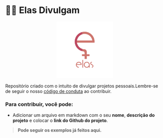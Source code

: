 # :woman_technologist: Elas Divulgam 

<p  align="center">
<img  src="./assets/logo-elas.png"  heigth="80"  width="180"/>
<p/>

Repositório criado com o intuito de divulgar projetos pessoais.Lembre-se de seguir o nosso [código de conduta](https://github.com/elasComputacao/Site/blob/master/codigo-de-conduta.md) ao contribuir.

 ### **Para contribuir, você pode:**

- Adicionar um arquivo em markdown com o seu **nome**, **descrição do projeto** e colocar o **link do Github do projeto**. 

> **Pode seguir os exemplos já feitos aqui.**
